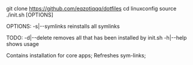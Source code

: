 git clone https://github.com/eqzotiqqq/dotfiles
cd linuxconfig
source ./init.sh [OPTIONS]

OPTIONS:
-s|--symlinks reinstalls all symlinks

TODO:
-d|--delete removes all that has been installed by init.sh
-h|--help shows usage



Contains installation for core apps;
Refreshes sym-links;
